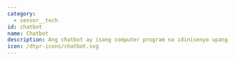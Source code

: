 ```yaml
---
category: 
  - sensor__tech
id: chatbot
name: Chatbot
description: Ang chatbot ay isang computer program na idinisenyo upang gayahin ang pakikipag-usap ng tao sa mga user.
icon: /dtpr-icons/chatbot.svg
---
```

